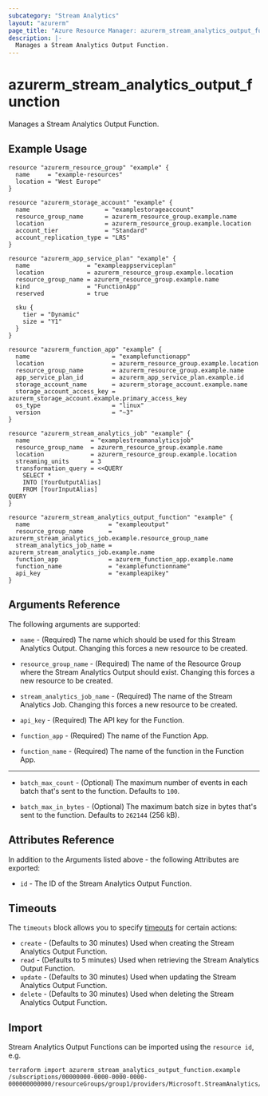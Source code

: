 ```yaml
---
subcategory: "Stream Analytics"
layout: "azurerm"
page_title: "Azure Resource Manager: azurerm_stream_analytics_output_function"
description: |-
  Manages a Stream Analytics Output Function.
---
```


# azurerm_stream_analytics_output_function

Manages a Stream Analytics Output Function.

## Example Usage

```hcl
resource "azurerm_resource_group" "example" {
  name     = "example-resources"
  location = "West Europe"
}

resource "azurerm_storage_account" "example" {
  name                     = "examplestorageaccount"
  resource_group_name      = azurerm_resource_group.example.name
  location                 = azurerm_resource_group.example.location
  account_tier             = "Standard"
  account_replication_type = "LRS"
}

resource "azurerm_app_service_plan" "example" {
  name                = "exampleappserviceplan"
  location            = azurerm_resource_group.example.location
  resource_group_name = azurerm_resource_group.example.name
  kind                = "FunctionApp"
  reserved            = true

  sku {
    tier = "Dynamic"
    size = "Y1"
  }
}

resource "azurerm_function_app" "example" {
  name                       = "examplefunctionapp"
  location                   = azurerm_resource_group.example.location
  resource_group_name        = azurerm_resource_group.example.name
  app_service_plan_id        = azurerm_app_service_plan.example.id
  storage_account_name       = azurerm_storage_account.example.name
  storage_account_access_key = azurerm_storage_account.example.primary_access_key
  os_type                    = "linux"
  version                    = "~3"
}

resource "azurerm_stream_analytics_job" "example" {
  name                 = "examplestreamanalyticsjob"
  resource_group_name  = azurerm_resource_group.example.name
  location             = azurerm_resource_group.example.location
  streaming_units      = 3
  transformation_query = <<QUERY
    SELECT *
    INTO [YourOutputAlias]
    FROM [YourInputAlias]
QUERY
}

resource "azurerm_stream_analytics_output_function" "example" {
  name                      = "exampleoutput"
  resource_group_name       = azurerm_stream_analytics_job.example.resource_group_name
  stream_analytics_job_name = azurerm_stream_analytics_job.example.name
  function_app              = azurerm_function_app.example.name
  function_name             = "examplefunctionname"
  api_key                   = "exampleapikey"
}
```

## Arguments Reference

The following arguments are supported:

* `name` - (Required) The name which should be used for this Stream Analytics Output. Changing this forces a new resource to be created.

* `resource_group_name` - (Required) The name of the Resource Group where the Stream Analytics Output should exist. Changing this forces a new resource to be created.

* `stream_analytics_job_name` - (Required) The name of the Stream Analytics Job. Changing this forces a new resource to be created.

* `api_key` - (Required) The API key for the Function.

* `function_app` - (Required) The name of the Function App.

* `function_name` - (Required) The name of the function in the Function App.

---

* `batch_max_count` - (Optional) The maximum number of events in each batch that's sent to the function. Defaults to `100`.

* `batch_max_in_bytes` - (Optional) The maximum batch size in bytes that's sent to the function. Defaults to `262144` (256 kB).

## Attributes Reference

In addition to the Arguments listed above - the following Attributes are exported: 

* `id` - The ID of the Stream Analytics Output Function.

## Timeouts

The `timeouts` block allows you to specify [timeouts](https://www.terraform.io/language/resources/syntax#operation-timeouts) for certain actions:

* `create` - (Defaults to 30 minutes) Used when creating the Stream Analytics Output Function.
* `read` - (Defaults to 5 minutes) Used when retrieving the Stream Analytics Output Function.
* `update` - (Defaults to 30 minutes) Used when updating the Stream Analytics Output Function.
* `delete` - (Defaults to 30 minutes) Used when deleting the Stream Analytics Output Function.

## Import

Stream Analytics Output Functions can be imported using the `resource id`, e.g.

```shell
terraform import azurerm_stream_analytics_output_function.example /subscriptions/00000000-0000-0000-0000-000000000000/resourceGroups/group1/providers/Microsoft.StreamAnalytics/streamingjobs/job1/outputs/output1
```
